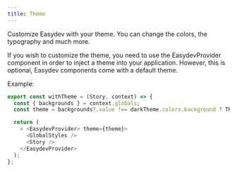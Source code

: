 ```yaml
---
title: Theme
---
```


Customize Easydev with your theme. You can change the colors, the typography and much more.

If you wish to customize the theme, you need to use the EasydevProvider component in order to inject a theme into your application. However, this is optional, Easydev components come with a default theme.

Example:

```ts
export const withTheme = (Story, context) => {
  const { backgrounds } = context.globals;
  const theme = backgrounds?.value !== darkTheme.colors.background ? THEMES['light'] : THEMES['dark'];

  return (
    < <EasydevProvider> theme={theme}>
      <GlobalStyles />
      <Story />
    </EasydevProvider>
  );
};
```

